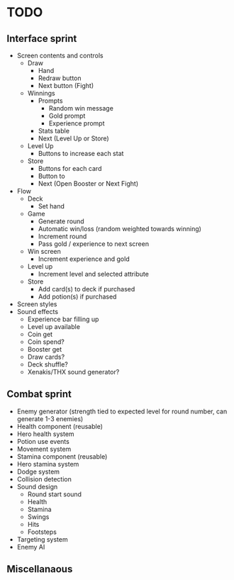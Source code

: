 # TODO
## Interface sprint
- Screen contents and controls
  - Draw
    - Hand
    - Redraw button
    - Next button (Fight)
  - Winnings
    - Prompts
      - Random win message
      - Gold prompt
      - Experience prompt
    - Stats table
    - Next (Level Up or Store)
  - Level Up
    - Buttons to increase each stat
  - Store
    - Buttons for each card
    - Button to
    - Next (Open Booster or Next Fight)
- Flow
  - Deck
    - Set hand
  - Game
    - Generate round
    - Automatic win/loss (random weighted towards winning)
    - Increment round
    - Pass gold / experience to next screen
  - Win screen
    - Increment experience and gold
  - Level up
    - Increment level and selected attribute
  - Store
    - Add card(s) to deck if purchased
    - Add potion(s) if purchased
- Screen styles
- Sound effects
  - Experience bar filling up
  - Level up available
  - Coin get
  - Coin spend?
  - Booster get
  - Draw cards?
  - Deck shuffle?
  - Xenakis/THX sound generator?

## Combat sprint
- Enemy generator (strength tied to expected level for round number, can generate 1-3 enemies)
- Health component (reusable)
- Hero health system
- Potion use events
- Movement system
- Stamina component (reusable)
- Hero stamina system
- Dodge system
- Collision detection
- Sound design
  - Round start sound
  - Health
  - Stamina
  - Swings
  - Hits
  - Footsteps
- Targeting system
- Enemy AI

## Miscellanaous
